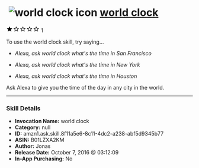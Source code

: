 # &nbsp;<img src="skill_icon" alt="world clock icon" width="36"> [world clock](http://alexa.amazon.com/#skills/amzn1.ask.skill.8f11a5e6-8c11-4dc2-a238-abf5d9345b77)
![1 stars](../../images/ic_star_black_18dp_1x.png)![1 stars](../../images/ic_star_border_black_18dp_1x.png)![1 stars](../../images/ic_star_border_black_18dp_1x.png)![1 stars](../../images/ic_star_border_black_18dp_1x.png)![1 stars](../../images/ic_star_border_black_18dp_1x.png) 1

To use the world clock skill, try saying...

* *Alexa, ask world clock what's the time in San Francisco*

* *Alexa, ask world clock what's the time in New York*

* *Alexa, ask world clock what's the time in Houston*

Ask Alexa to give you the time of the day in any city in the world.

***

### Skill Details

* **Invocation Name:** world clock
* **Category:** null
* **ID:** amzn1.ask.skill.8f11a5e6-8c11-4dc2-a238-abf5d9345b77
* **ASIN:** B01LZXA2KM
* **Author:** Jonas
* **Release Date:** October 7, 2016 @ 03:12:09
* **In-App Purchasing:** No
